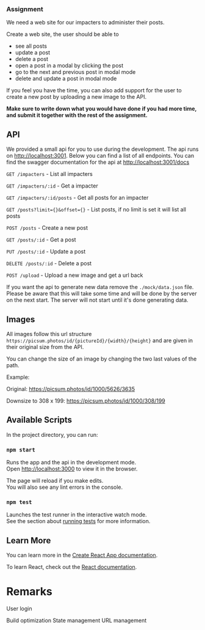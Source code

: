 ### Assignment

We need a web site for our impacters to administer their posts.

Create a web site, the user should be able to

- see all posts
- update a post
- delete a post
- open a post in a modal by clicking the post
- go to the next and previous post in modal mode
- delete and update a post in modal mode

If you feel you have the time, you can also add support for the user to create a new post by uploading a new image to the API.

**Make sure to write down what you would have done if you had more time, and submit it together with the rest of the assignment.**

## API

We provided a small api for you to use during the development. The api runs on [http://localhost:3001](http://localhost:3001). Below you can find a list of all endpoints. You can find the swagger documentation for the api at [http://localhost:3001/docs](http://localhost:3001/docs)

`GET /impacters` - List all impacters

`GET /impacters/:id` - Get a impacter

`GET /impacters/:id/posts` - Get all posts for an impacter

`GET /posts?limit={}&offset={}` - List posts, if no limit is set it will list all posts

`POST /posts` - Create a new post

`GET /posts/:id` - Get a post

`PUT /posts/:id` - Update a post

`DELETE /posts/:id` - Delete a post

`POST /upload` - Upload a new image and get a url back

If you want the api to generate new data remove the `./mock/data.json` file. Please be aware that this will take some time and will be done by the server on the next start. The server will not start until it's done generating data.

## Images

All images follow this url structure `https://picsum.photos/id/{pictureId}/{width}/{height}` and are given in their original size from the API.

You can change the size of an image by changing the two last values of the path.

Example:

Original: https://picsum.photos/id/1000/5626/3635

Downsize to 308 x 199: https://picsum.photos/id/1000/308/199

## Available Scripts

In the project directory, you can run:

### `npm start`

Runs the app and the api in the development mode.<br />
Open [http://localhost:3000](http://localhost:3000) to view it in the browser.

The page will reload if you make edits.<br />
You will also see any lint errors in the console.

### `npm test`

Launches the test runner in the interactive watch mode.<br />
See the section about [running tests](https://facebook.github.io/create-react-app/docs/running-tests) for more information.

## Learn More

You can learn more in the [Create React App documentation](https://facebook.github.io/create-react-app/docs/getting-started).

To learn React, check out the [React documentation](https://reactjs.org/).



# Remarks

User login

Build optimization
State management
URL management